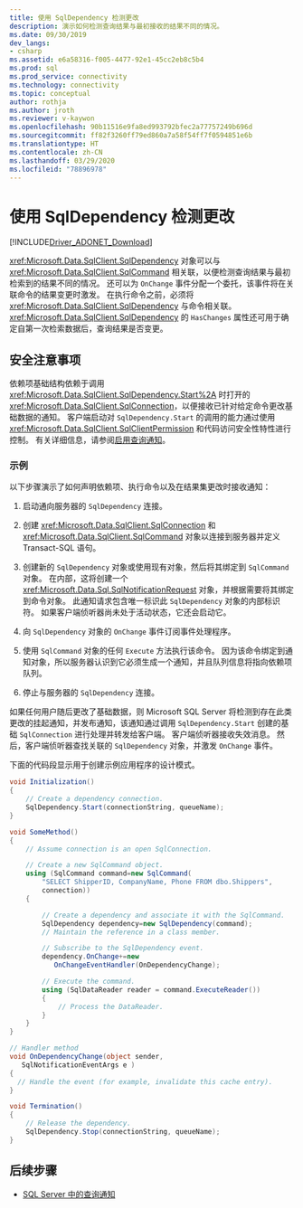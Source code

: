 ```yaml
---
title: 使用 SqlDependency 检测更改
description: 演示如何检测查询结果与最初接收的结果不同的情况。
ms.date: 09/30/2019
dev_langs:
- csharp
ms.assetid: e6a58316-f005-4477-92e1-45cc2eb8c5b4
ms.prod: sql
ms.prod_service: connectivity
ms.technology: connectivity
ms.topic: conceptual
author: rothja
ms.author: jroth
ms.reviewer: v-kaywon
ms.openlocfilehash: 90b11516e9fa8ed993792bfec2a77757249b696d
ms.sourcegitcommit: ff82f3260ff79ed860a7a58f54ff7f0594851e6b
ms.translationtype: HT
ms.contentlocale: zh-CN
ms.lasthandoff: 03/29/2020
ms.locfileid: "78896978"
---
```

# <a name="detecting-changes-with-sqldependency"></a>使用 SqlDependency 检测更改

[!INCLUDE[Driver_ADONET_Download](../../../includes/driver_adonet_download.md)]

<xref:Microsoft.Data.SqlClient.SqlDependency> 对象可以与 <xref:Microsoft.Data.SqlClient.SqlCommand> 相关联，以便检测查询结果与最初检索到的结果不同的情况。 还可以为 `OnChange` 事件分配一个委托，该事件将在关联命令的结果变更时激发。 在执行命令之前，必须将 <xref:Microsoft.Data.SqlClient.SqlDependency> 与命令相关联。 <xref:Microsoft.Data.SqlClient.SqlDependency> 的 `HasChanges` 属性还可用于确定自第一次检索数据后，查询结果是否变更。

## <a name="security-considerations"></a>安全注意事项

依赖项基础结构依赖于调用 <xref:Microsoft.Data.SqlClient.SqlDependency.Start%2A> 时打开的 <xref:Microsoft.Data.SqlClient.SqlConnection>，以便接收已针对给定命令更改基础数据的通知。 客户端启动对 `SqlDependency.Start` 的调用的能力通过使用 <xref:Microsoft.Data.SqlClient.SqlClientPermission> 和代码访问安全性特性进行控制。 有关详细信息，请参阅[启用查询通知](enable-query-notifications.md)。

### <a name="example"></a>示例

以下步骤演示了如何声明依赖项、执行命令以及在结果集更改时接收通知：

1. 启动通向服务器的 `SqlDependency` 连接。

2. 创建 <xref:Microsoft.Data.SqlClient.SqlConnection> 和 <xref:Microsoft.Data.SqlClient.SqlCommand> 对象以连接到服务器并定义 Transact-SQL 语句。

3. 创建新的 `SqlDependency` 对象或使用现有对象，然后将其绑定到 `SqlCommand` 对象。 在内部，这将创建一个 <xref:Microsoft.Data.Sql.SqlNotificationRequest> 对象，并根据需要将其绑定到命令对象。 此通知请求包含唯一标识此 `SqlDependency` 对象的内部标识符。 如果客户端侦听器尚未处于活动状态，它还会启动它。

4. 向 `SqlDependency` 对象的 `OnChange` 事件订阅事件处理程序。

5. 使用 `SqlCommand` 对象的任何 `Execute` 方法执行该命令。 因为该命令绑定到通知对象，所以服务器认识到它必须生成一个通知，并且队列信息将指向依赖项队列。

6. 停止与服务器的 `SqlDependency` 连接。

如果任何用户随后更改了基础数据，则 Microsoft SQL Server 将检测到存在此类更改的挂起通知，并发布通知，该通知通过调用 `SqlDependency.Start` 创建的基础 `SqlConnection` 进行处理并转发给客户端。 客户端侦听器接收失效消息。 然后，客户端侦听器查找关联的 `SqlDependency` 对象，并激发 `OnChange` 事件。

下面的代码段显示用于创建示例应用程序的设计模式。

```csharp
void Initialization()
{
    // Create a dependency connection.
    SqlDependency.Start(connectionString, queueName);
}

void SomeMethod()
{
    // Assume connection is an open SqlConnection.

    // Create a new SqlCommand object.
    using (SqlCommand command=new SqlCommand(
        "SELECT ShipperID, CompanyName, Phone FROM dbo.Shippers",
        connection))
    {

        // Create a dependency and associate it with the SqlCommand.
        SqlDependency dependency=new SqlDependency(command);
        // Maintain the reference in a class member.

        // Subscribe to the SqlDependency event.
        dependency.OnChange+=new
           OnChangeEventHandler(OnDependencyChange);

        // Execute the command.
        using (SqlDataReader reader = command.ExecuteReader())
        {
            // Process the DataReader.
        }
    }
}

// Handler method
void OnDependencyChange(object sender,
   SqlNotificationEventArgs e )
{
  // Handle the event (for example, invalidate this cache entry).
}

void Termination()
{
    // Release the dependency.
    SqlDependency.Stop(connectionString, queueName);
}
```

## <a name="next-steps"></a>后续步骤
- [SQL Server 中的查询通知](query-notifications-sql-server.md)
